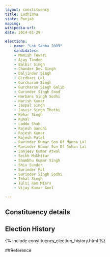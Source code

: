 ```yaml
---
layout: constituency
title: Ludhiana
state: Punjab
mapimg: 
wikipedia-url: 
date: 2014-01-29

elections: 
  - name: "Lok Sabha 2009"
    candidates: 
    - Manish Tewari 
    - Ajay Tandon 
    - Balbir Singh 
    - Chander Dev Singh 
    - Daljinder Singh 
    - Girdhari Lal 
    - Gurcharan Singh 
    - Gurcharan Singh Galib 
    - Gurinder Singh Sood 
    - Harbans Singh Sodhi 
    - Harish Kumar 
    - Jaspal Singh 
    - Jasvir Singh Thethi 
    - Kehar Singh 
    - Kunal 
    - Laddu Shah 
    - Rajesh Gandhi 
    - Rajesh Kumar 
    - Rajesh Patel 
    - Ravinder Kumar Son Of Munna Lal 
    - Ravinder Kumar Son Of Sohan Lal 
    - Sanjeev Kumar Atwal 
    - Seikh Mukhtiar 
    - Shambhu Kumar Singh 
    - Shiv Sunder 
    - Surinder Pal 
    - Surinder Singh Sodhi 
    - Tehal Singh 
    - Tulsi Ram Misra 
    - Vijay Kumar Goel 

---
```

## Constituency details


## Election History
{% include constituency_election_history.html %}

##Reference
